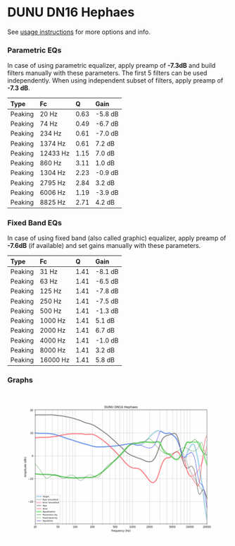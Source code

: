 # DUNU DN16 Hephaes
See [usage instructions](https://github.com/jaakkopasanen/AutoEq#usage) for more options and info.

### Parametric EQs
In case of using parametric equalizer, apply preamp of **-7.3dB** and build filters manually
with these parameters. The first 5 filters can be used independently.
When using independent subset of filters, apply preamp of **-7.3 dB**.

| Type    | Fc       |    Q | Gain    |
|:--------|:---------|:-----|:--------|
| Peaking | 20 Hz    | 0.63 | -5.8 dB |
| Peaking | 74 Hz    | 0.49 | -6.7 dB |
| Peaking | 234 Hz   | 0.61 | -7.0 dB |
| Peaking | 1374 Hz  | 0.61 | 7.2 dB  |
| Peaking | 12433 Hz | 1.15 | 7.0 dB  |
| Peaking | 860 Hz   | 3.11 | 1.0 dB  |
| Peaking | 1304 Hz  | 2.23 | -0.9 dB |
| Peaking | 2795 Hz  | 2.84 | 3.2 dB  |
| Peaking | 6006 Hz  | 1.19 | -3.9 dB |
| Peaking | 8825 Hz  | 2.71 | 4.2 dB  |

### Fixed Band EQs
In case of using fixed band (also called graphic) equalizer, apply preamp of **-7.6dB**
(if available) and set gains manually with these parameters.

| Type    | Fc       |    Q | Gain    |
|:--------|:---------|:-----|:--------|
| Peaking | 31 Hz    | 1.41 | -8.1 dB |
| Peaking | 63 Hz    | 1.41 | -6.5 dB |
| Peaking | 125 Hz   | 1.41 | -7.8 dB |
| Peaking | 250 Hz   | 1.41 | -7.5 dB |
| Peaking | 500 Hz   | 1.41 | -1.3 dB |
| Peaking | 1000 Hz  | 1.41 | 5.1 dB  |
| Peaking | 2000 Hz  | 1.41 | 6.7 dB  |
| Peaking | 4000 Hz  | 1.41 | -1.0 dB |
| Peaking | 8000 Hz  | 1.41 | 3.2 dB  |
| Peaking | 16000 Hz | 1.41 | 5.8 dB  |

### Graphs
![](./DUNU%20DN16%20Hephaes.png)